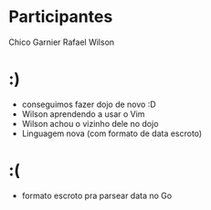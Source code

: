 Participantes
=============

Chico
Garnier
Rafael
Wilson

:)
==

- conseguimos fazer dojo de novo :D
- Wilson aprendendo a usar o Vim
- Wilson achou o vizinho dele no dojo
- Linguagem nova (com formato de data escroto)

:(
==

- formato escroto pra parsear data no Go
